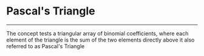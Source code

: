# Pascal's Triangle
---
The concept tests a triangular array of binomial coefficients, where each element of the triangle is the sum of the two elements directly above it also referred to as Pascal's Triangle
